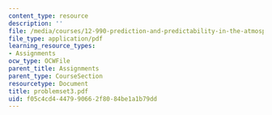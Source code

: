```yaml
---
content_type: resource
description: ''
file: /media/courses/12-990-prediction-and-predictability-in-the-atmosphere-and-oceans-spring-2003/f05c4cd4447990662f8084be1a1b79dd_problemset3.pdf
file_type: application/pdf
learning_resource_types:
- Assignments
ocw_type: OCWFile
parent_title: Assignments
parent_type: CourseSection
resourcetype: Document
title: problemset3.pdf
uid: f05c4cd4-4479-9066-2f80-84be1a1b79dd
---
```


